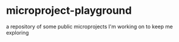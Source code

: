 # microproject-playground
a repository of some public microprojects I'm working on to keep me exploring
